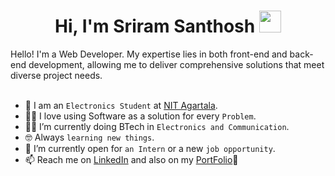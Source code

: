 <h1 align="center">Hi, I'm Sriram Santhosh <img src="https://media.giphy.com/media/hvRJCLFzcasrR4ia7z/giphy.gif" width="35"></h1>
Hello! I'm a Web Developer. My expertise lies in both front-end and back-end development, allowing me to deliver comprehensive solutions that meet diverse project needs.
<br>

<br>
	
- :school: I am an `Electronics Student` at [NIT Agartala](https://www.nita.ac.in/).
- :technologist: I love using Software as a solution for every `Problem`.
- :student: I’m currently doing BTech in `Electronics and Communication`.
- :nerd_face: Always `learning new things`.
- :thinking: I’m currently open for `an Intern` or a new `job opportunity`.
- 📫 Reach me on <a href = "https://www.linkedin.com/in/sriramsanthosh/" target = "_blank">LinkedIn</a> and also on my <a href = "https://sriramsanthosh.github.io/portfolio/" target = "_blank">PortFolio</a>🚀
<!---- 💞️ I’m looking to collaborate on --->
<!---
sriramsanthosh/sriramsanthosh is a ✨ special ✨ repository because its `README.md` (this file) appears on your GitHub profile.
You can click the Preview link to take a look at your changes.
--->
